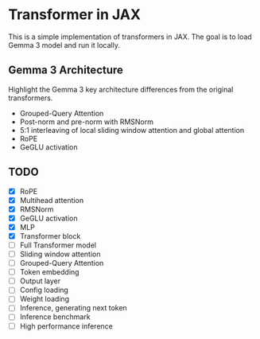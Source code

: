 # Transformer in JAX

This is a simple implementation of transformers in JAX.
The goal is to load Gemma 3 model and run it locally.

## Gemma 3 Architecture

Highlight the Gemma 3 key architecture differences from the original transformers.

* Grouped-Query Attention
* Post-norm and pre-norm with RMSNorm
* 5:1 interleaving of local sliding window attention and global attention
* RoPE
* GeGLU activation

## TODO

* [x] RoPE
* [x] Multihead attention
* [x] RMSNorm
* [x] GeGLU activation
* [x] MLP
* [x] Transformer block
* [ ] Full Transformer model
* [ ] Sliding window attention
* [ ] Grouped-Query Attention
* [ ] Token embedding
* [ ] Output layer
* [ ] Config loading
* [ ] Weight loading
* [ ] Inference, generating next token
* [ ] Inference benchmark
* [ ] High performance inference
